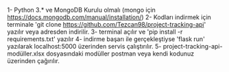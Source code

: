 1- Python 3.* ve MongoDB Kurulu olmalı (mongo için https://docs.mongodb.com/manual/installation/)
2- Kodları indirmek için terminale 'git clone https://github.com/Tezcan98/project-tracking-api' yazılır veya adresden indirilir.
3- terminal açılır ve 'pip install -r requirements.txt' yazılır
4- indirme başarı ile gerçekleştiyse 'flask run' yazılarak localhost:5000 üzerinden servis çalıştırılır.
5- project-tracking-api-modüller.xlsx dosyasındaki modüller postman veya kendi kodunuz üzerinden çağırılır.